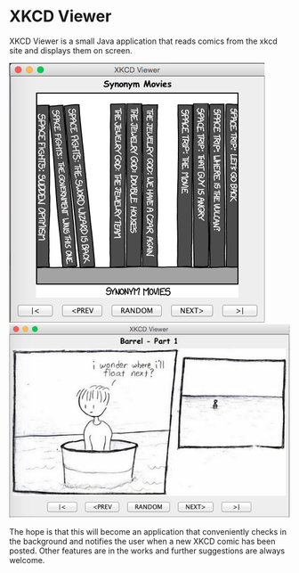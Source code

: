 # XKCD Viewer
XKCD Viewer is a small Java application that reads comics from the xkcd site and displays them on screen.

![picture 1](https://github.com/lacraig2/XKCDViewer/blob/master/images/Screen%20Shot%202015-08-12%20at%206.20.48%20PM.png?raw=true)
![picture 2](https://github.com/lacraig2/XKCDViewer/blob/master/images/Screen%20Shot%202015-08-12%20at%206.23.25%20PM.png?raw=true)

The hope is that this will become an application that conveniently checks in the background and notifies the user when a new XKCD comic has been posted. Other features are in the works and further suggestions are always welcome.
